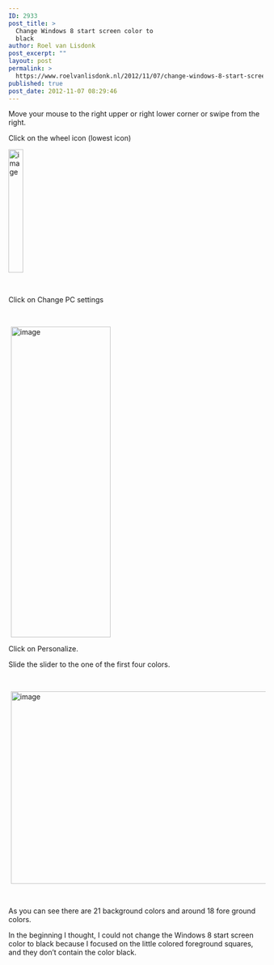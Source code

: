 ```yaml
---
ID: 2933
post_title: >
  Change Windows 8 start screen color to
  black
author: Roel van Lisdonk
post_excerpt: ""
layout: post
permalink: >
  https://www.roelvanlisdonk.nl/2012/11/07/change-windows-8-start-screen-color-to-black/
published: true
post_date: 2012-11-07 08:29:46
---
```

<p>Move your mouse to the right upper or right lower corner or swipe from the right.</p>  <p>Click on the wheel icon (lowest icon)</p>  <p><a href="http://www.roelvanlisdonk.nl/wp-content/uploads/2012/11/image.png" rel="lightbox"><img title="image" style="border-top: 0px; border-right: 0px; background-image: none; border-bottom: 0px; padding-top: 0px; padding-left: 0px; margin: 0px; border-left: 0px; display: inline; padding-right: 0px" border="0" alt="image" src="http://www.roelvanlisdonk.nl/wp-content/uploads/2012/11/image_thumb.png" width="29" height="244" /></a></p>  <p>&#160;</p>  <p>Click on Change PC settings</p>  <p>&#160;</p>  <p><a href="http://www.roelvanlisdonk.nl/wp-content/uploads/2012/11/image1.png" rel="lightbox"><img title="image" style="border-top: 0px; border-right: 0px; background-image: none; border-bottom: 0px; padding-top: 0px; padding-left: 0px; margin: 0px 5px; border-left: 0px; display: inline; padding-right: 0px" border="0" alt="image" src="http://www.roelvanlisdonk.nl/wp-content/uploads/2012/11/image_thumb1.png" width="197" height="615" /></a></p>  <p>Click on Personalize.</p>  <p>Slide the slider to the one of the first four colors.</p>  <p>&#160;</p>  <p><a href="http://www.roelvanlisdonk.nl/wp-content/uploads/2012/11/image2.png" rel="lightbox"><img title="image" style="border-top: 0px; border-right: 0px; background-image: none; border-bottom: 0px; padding-top: 0px; padding-left: 0px; margin: 0px 5px; border-left: 0px; display: inline; padding-right: 0px" border="0" alt="image" src="http://www.roelvanlisdonk.nl/wp-content/uploads/2012/11/image_thumb2.png" width="580" height="381" /></a></p>  <p>&#160;</p>  <p>As you can see there are 21 background colors and around 18 fore ground colors.</p>  <p>In the beginning I thought, I could not change the Windows 8 start screen color to black because I focused on the little colored foreground squares, and they don’t contain the color black.</p>